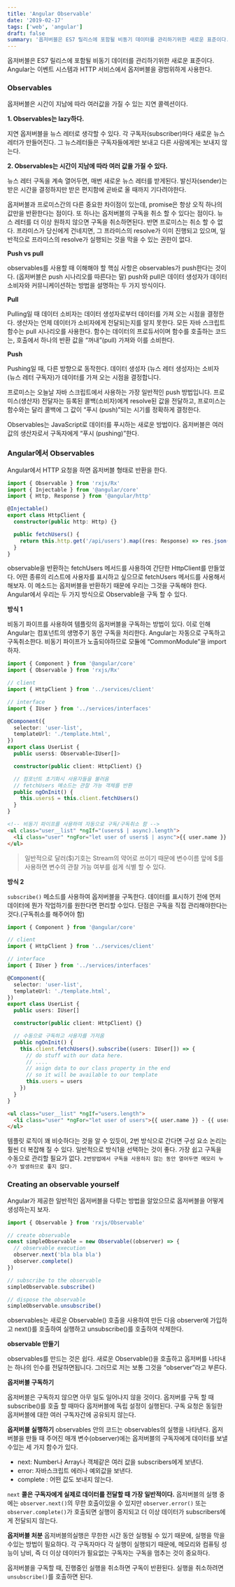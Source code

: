 ```yaml
---
title: 'Angular Observable'
date: '2019-02-17'
tags: ['web', 'angular']
draft: false
summary: '옵저버블은 ES7 릴리스에 포함될 비동기 데이터를 관리하기위한 새로운 표준이다. Angular는 이벤트 시스템과 HTTP 서비스에서 옵저버블을 광범위하게 사용한다.'
---
```


옵저버블은 ES7 릴리스에 포함될 비동기 데이터를 관리하기위한 새로운 표준이다. Angular는 이벤트 시스템과 HTTP 서비스에서 옵저버블을 광범위하게 사용한다.

### Observables

옵저버블은 시간이 지남에 따라 여러값을 가질 수 있는 지연 콜렉션이다.

**1. Observables는 lazy하다.**

지연 옵저버블을 뉴스 레터로 생각할 수 있다. 각 구독자(subscriber)마다 새로운 뉴스 레터가 만들어진다. 그 뉴스레터들은 구독자들에게만 보내고 다른 사람에게는 보내지 않는다.

**2. Observables는 시간이 지남에 따라 여러 값을 가질 수 있다.**

뉴스 레터 구독을 계속 열어두면, 매번 새로운 뉴스 레터를 받게된다. 발신자(sender)는 받은 시간을 결정하지만 받은 편지함에 곧바로 올 때까지 기다려야한다.

옵저버블과 프로미스간의 다른 중요한 차이점이 있는데, promise은 항상 오직 하나의 값만을 반환한다는 점이다. 또 하나는 옵저버블의 구독을 취소 할 수 있다는 점이다. 뉴스 레터를 더 이상 원하지 않으면 구독을 취소하면된다. 반면 프로미스는 취소 할 수 없다. 프라미스가 당신에게 건네지면, 그 프라미스의 resolve가 이미 진행되고 있으며, 일반적으로 프라미스의 resolve가 실행되는 것을 막을 수 있는 권한이 없다.

**Push vs pull**

observables를 사용할 때 이해해야 할 핵심 사항은 observables가 push한다는 것이다. (옵저버블은 push 시나리오를 따른다는 말) push와 pull은 데이터 생성자가 데이터 소비자와 커뮤니케이션하는 방법을 설명하는 두 가지 방식이다.

**Pull**

Pulling일 때 데이터 소비자는 데이터 생성자로부터 데이터를 가져 오는 시점을 결정한다. 생산자는 언제 데이터가 소비자에게 전달되는지를 알지 못한다.
모든 자바 스크립트 함수는 pull 시나리오를 사용한다. 함수는 데이터의 프로듀서이며 함수를 호출하는 코드는, 호출에서 하나의 반환 값을 “꺼내”(pull) 가져와 이를 소비한다.

**Push**

Pushing일 때, 다른 방향으로 동작한다. 데이터 생성자 (뉴스 레터 생성자)는 소비자 (뉴스 레터 구독자)가 데이터를 가져 오는 시점을 결정합니다.

프로미스는 오늘날 자바 스크립트에서 사용하는 가장 일반적인 push 방법입니다. 프로미스(생산자) 전달자는 등록된 콜백(소비자)에게 resolve된 값을 전달하고, 프로미스는 함수와는 달리 콜백에 그 값이 “푸시 (push)”되는 시기를 정확하게 결정한다.

Observables는 JavaScript로 데이터를 푸시하는 새로운 방법이다. 옵저버블은 여러 값의 생산자로서 구독자에게 “푸시 (pushing)”한다.

### Angular에서 Observables

Angular에서 HTTP 요청을 하면 옵저버블 형태로 반환을 한다.

```typescript
import { Observable } from 'rxjs/Rx'
import { Injectable } from '@angular/core'
import { Http, Response } from '@angular/http'

@Injectable()
export class HttpClient {
  constructor(public http: Http) {}

  public fetchUsers() {
    return this.http.get('/api/users').map((res: Response) => res.json())
  }
}
```

observable을 반환하는 fetchUsers 메서드를 사용하여 간단한 HttpClient를 만들었다. 어떤 종류의 리스트에 사용자를 표시하고 싶으므로 fetchUsers 메서드를 사용해서 해보자. 이 메소드는 옵저버블을 반환하기 때문에 우리는 그것을 구독해야 한다. Angular에서 우리는 두 가지 방식으로 Observable을 구독 할 수 있다.

**방식 1**

비동기 파이프를 사용하여 템플릿의 옵저버블을 구독하는 방법이 있다. 이로 인해 Angular는 컴포넌트의 생명주기 동안 구독을 처리한다. Angular는 자동으로 구독하고 구독취소한다. 비동기 파이프가 노출되야하므로 모듈에 “CommonModule”을 import하자.

```typescript
import { Component } from '@angular/core'
import { Observable } from 'rxjs/Rx'

// client
import { HttpClient } from '../services/client'

// interface
import { IUser } from '../services/interfaces'

@Component({
  selector: 'user-list',
  templateUrl: './template.html',
})
export class UserList {
  public users$: Observable<IUser[]>

  constructor(public client: HttpClient) {}

  // 컴포넌트 초기화시 사용자들을 불러옴
  // fetchUsers 메소드는 관찰 가능 객체를 반환
  public ngOnInit() {
    this.users$ = this.client.fetchUsers()
  }
}
```

```html
<!-- 비동기 파이프를 사용하여 자동으로 구독/구독취소 함 -->
<ul class="user__list" *ngIf="(users$ | async).length">
  <li class="user" *ngFor="let user of users$ | async">{{ user.name }} - {{ user.birth_date }}</li>
</ul>
```

> 일반적으로 달러($)기호는 Stream의 약어로 쓰이기 때문에 변수이름 앞에 $를 사용하면 변수의 관찰 가능 여부를 쉽게 식별 할 수 있다.

**방식 2**

`subscribe()` 메소드를 사용하여 옵저버블을 구독한다. 데이터를 표시하기 전에 먼저 데이터에 뭔가 작업하기를 원한다면 편리할 수 ​​있다. 단점은 구독을 직접 관리해야한다는 것다.(구독취소를 해주어야 함)

```typescript
import { Component } from '@angular/core'

// client
import { HttpClient } from '../services/client'

// interface
import { IUser } from '../services/interfaces'

@Component({
  selector: 'user-list',
  templateUrl: './template.html',
})
export class UserList {
  public users: IUser[]

  constructor(public client: HttpClient) {}

  // 수동으로 구독하고 사용자를 가저옴
  public ngOnInit() {
    this.client.fetchUsers().subscribe((users: IUser[]) => {
      // do stuff with our data here.
      // ....
      // asign data to our class property in the end
      // so it will be available to our template
      this.users = users
    })
  }
}
```

```html
<ul class="user__list" *ngIf="users.length">
  <li class="user" *ngFor="let user of users">{{ user.name }} - {{ user.birth_date }}</li>
</ul>
```

템플릿 로직이 꽤 비슷하다는 것을 알 수 있듯이, 2번 방식으로 간다면 구성 요소 논리는 훨씬 더 복잡해 질 수 있다. 일반적으로 방식1을 선택하는 것이 좋다. 가장 쉽고 구독을 수동으로 관리할 필요가 없다. `2번방법에서 구독을 사용하지 않는 동안 열어두면 메모리 누수가 발생하므로 좋지 않다.`

### Creating an observable yourself

Angular가 제공한 일반적인 옵저버블을 다루는 방법을 알았으므로 옵저버블을 어떻게 생성하는지 보자.

```typescript
import { Observable } from 'rxjs/Observable'

// create observable
const simpleObservable = new Observable((observer) => {
  // observable execution
  observer.next('bla bla bla')
  observer.complete()
})

// subscribe to the observable
simpleObservable.subscribe()

// dispose the observable
simpleObservable.unsubscribe()
```

observables는 새로운 Observable() 호출을 사용하여 만든 다음 observer에 가입하고 next()를 호출하여 실행하고 unsubscribe()를 호출하여 삭제한다.

**observable 만들기**

observables를 만드는 것은 쉽다. 새로운 Observable()을 호출하고 옵저버를 나타내는 하나의 인수를 전달하면됩니다. 그러므로 저는 보통 그것을 “observer”라고 부른다.

**옵저버블 구독하기**

옵저버블은 구독하지 않으면 아무 일도 일어나지 않을 것이다. 옵저버를 구독 할 때 subscribe()를 호출 할 때마다 옵저버블에 독립 설정이 실행된다. 구독 요청은 동일한 옵저버블에 대한 여러 구독자간에 공유되지 않는다.

**옵저버블 실행하기**
observables 안의 코드는 observables의 실행을 나타낸다. 옵저버블을 만들 때 주어진 매개 변수(observer)에는 옵저버블의 구독자에게 데이터를 보낼 수있는 세 가지 함수가 있다.

- next: Number나 Array나 객체같은 여러 값을 subscribers에게 보낸다.
- error: 자바스크립트 에러나 예외값을 보낸다.
- complete : 어떤 값도 보내지 않는다.

`next` **콜은 구독자에게 실제로 데이터를 전달할 때 가장 일반적이다.** 옵저버블의 실행 중에는 `observer.next()`의 무한 호출이있을 수 있지만 `observer.error()` 또는 `observer.complete()`가 호출되면 실행이 중지되고 더 이상 데이터가 subscribers에게 전달되지 않는다.

**옵저버블 처분**
옵저버블의실행은 무한한 시간 동안 실행될 수 있기 때문에, 실행을 막을 수있는 방법이 필요하다. 각 구독자마다 각 실행이 실행되기 때문에, 메모리와 컴퓨팅 성능이 낭비, 즉 더 이상 데이터가 필요없는 구독자는 구독을 멈추는 것이 중요하다.

옵저버블을 구독할 때, 진행중인 실행을 취소하면 구독이 반환된다. 실행을 취소하려면 `unsubscribe()`를 호출하면 된다.
